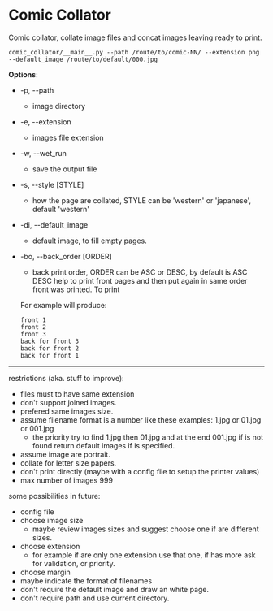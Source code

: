 # Comic Collator
Comic collator, collate image files and concat images leaving ready to print.


```
comic_collator/__main__.py --path /route/to/comic-NN/ --extension png --default_image /route/to/default/000.jpg
```

**Options**:
* -p, --path
   * image directory
* -e, --extension
   * images file extension
* -w, --wet_run
   * save the output file
* -s, --style [STYLE]
   * how the page are collated, STYLE can be 'western' or 'japanese', default 'western'
* -di, --default_image
   * default image, to fill empty pages.
* -bo, --back_order [ORDER]
   * back print order, ORDER can be ASC or DESC, by default is ASC
   DESC help to print front pages and then put again in same order front was printed.
   To print

   For example will produce:

     ```
     front 1
     front 2
     front 3
     back for front 3
     back for front 2
     back for front 1
     ```

---

restrictions (aka. stuff to improve):
* files must to have same extension
* don't support joined images.
* prefered same images size.
* assume filename format is a number like these examples: 1.jpg or 01.jpg or 001.jpg
   * the priority try to find 1.jpg then 01.jpg and at the end 001.jpg if is not found
   return default images if is specified.
* assume image are portrait.
* collate for letter size papers.
* don't print directly (maybe with a config file to setup the printer values)
* max number of images 999

some possibilities in future:
* config file
* choose image size
   * maybe review images sizes and suggest choose one if are different sizes.
* choose extension
   * for example if are only one extension use that one, if has more ask for validation, or priority.
* choose margin
* maybe indicate the format of filenames
* don't require the default image and draw an white page.
* don't require path and use current directory.
